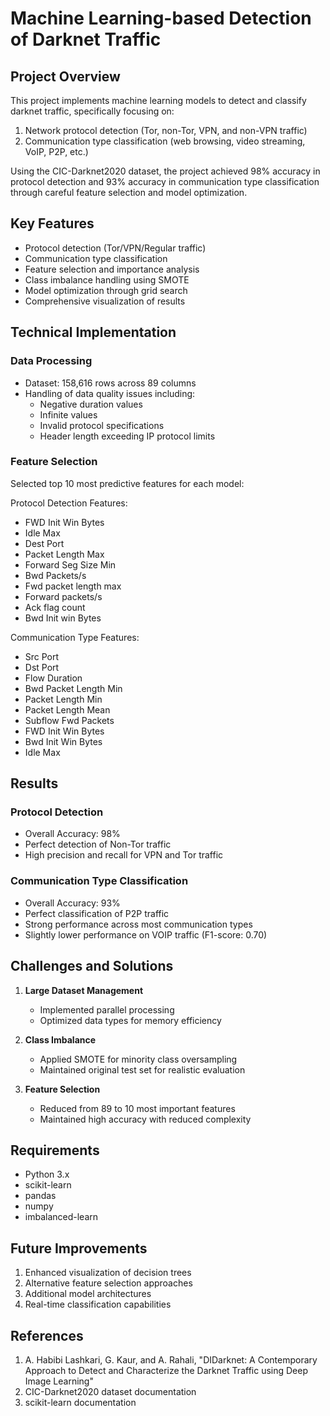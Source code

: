 # Machine Learning-based Detection of Darknet Traffic

## Project Overview
This project implements machine learning models to detect and classify darknet traffic, specifically focusing on:
1. Network protocol detection (Tor, non-Tor, VPN, and non-VPN traffic)
2. Communication type classification (web browsing, video streaming, VoIP, P2P, etc.)

Using the CIC-Darknet2020 dataset, the project achieved 98% accuracy in protocol detection and 93% accuracy in communication type classification through careful feature selection and model optimization.

## Key Features
- Protocol detection (Tor/VPN/Regular traffic)
- Communication type classification
- Feature selection and importance analysis
- Class imbalance handling using SMOTE
- Model optimization through grid search
- Comprehensive visualization of results

## Technical Implementation
### Data Processing
- Dataset: 158,616 rows across 89 columns
- Handling of data quality issues including:
  - Negative duration values
  - Infinite values
  - Invalid protocol specifications
  - Header length exceeding IP protocol limits

### Feature Selection
Selected top 10 most predictive features for each model:

Protocol Detection Features:
- FWD Init Win Bytes
- Idle Max
- Dest Port
- Packet Length Max
- Forward Seg Size Min
- Bwd Packets/s
- Fwd packet length max
- Forward packets/s
- Ack flag count
- Bwd Init win Bytes

Communication Type Features:
- Src Port
- Dst Port
- Flow Duration
- Bwd Packet Length Min
- Packet Length Min
- Packet Length Mean
- Subflow Fwd Packets
- FWD Init Win Bytes
- Bwd Init Win Bytes
- Idle Max

## Results
### Protocol Detection
- Overall Accuracy: 98%
- Perfect detection of Non-Tor traffic
- High precision and recall for VPN and Tor traffic

### Communication Type Classification
- Overall Accuracy: 93%
- Perfect classification of P2P traffic
- Strong performance across most communication types
- Slightly lower performance on VOIP traffic (F1-score: 0.70)

## Challenges and Solutions
1. **Large Dataset Management**
   - Implemented parallel processing
   - Optimized data types for memory efficiency

2. **Class Imbalance**
   - Applied SMOTE for minority class oversampling
   - Maintained original test set for realistic evaluation

3. **Feature Selection**
   - Reduced from 89 to 10 most important features
   - Maintained high accuracy with reduced complexity

## Requirements
- Python 3.x
- scikit-learn
- pandas
- numpy
- imbalanced-learn



## Future Improvements
1. Enhanced visualization of decision trees
2. Alternative feature selection approaches
3. Additional model architectures
4. Real-time classification capabilities

## References
1. A. Habibi Lashkari, G. Kaur, and A. Rahali, "DIDarknet: A Contemporary Approach to Detect and Characterize the Darknet Traffic using Deep Image Learning"
2. CIC-Darknet2020 dataset documentation
3. scikit-learn documentation
